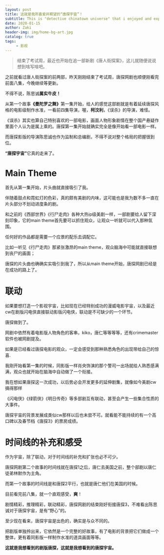 ```yaml
---
layout: post
title: 这就是我所喜爱并期望的“唐探宇宙”！
subtitle: This is "detective chinatown universe" that i enjoyed and expected
date: 2020-01-15
author: Zaki
header-img: img/home-bg-art.jpg
catalog: true
tags:
     - 影视
---
```


>结束了考试周，最近也开始在追一部新剧《唐人街探案》，这儿就随便说说想到啥写啥吧。



之前就看过唐人街探案的前两部，昨天刚刚结束了考试周，唐探网剧也顺便刚看完前面八集，今晚继续等更新。

不得不说，陈思诚<strong>属实牛皮！</strong>

从第一个故事<strong>《曼陀罗之舞》</strong>第一集开始，给人的感觉这部剧就是有着延续唐探风格的电影级制作水准，一看前四集导演，喔，<strong>柯汶利</strong>，《误杀》的导演，难怪。

《误杀》其实也算自己特别喜欢的一部电影，画面人物形象剧情在整个国产悬疑作里面个人认为是属上乘的。唐探第一集开始就确实完全是像开始看一部电影一样。

而唐探影版的导演陈思诚也作为监制和总编剧，不得不说对整个格局的把握很到位。

<strong>“唐探宇宙”</strong>它真的走来了。

# Main Theme

首先从第一集开始，片头曲就直接吸引了我。

伴随着鼓点和霓虹灯的色彩，真的颇有美剧的内味，这可能也是我为数不多一直在片头部分不划动进度条的剧。

和之前的《西部世界》《行尸走肉》各种大热ip级美剧一样，一部剧要给人留下深刻印象，它的main theme首先要可以抓住观众，让观众一听就可以代入那种氛围。

任何好的作品都是需要一个应景的配乐去调配它。

比如一听见《行尸走肉》那紧张激昂的main theme，观众脑海中可能就直接联想到丧尸的画面；

唐探的片头曲也确确实实吸引到我了，所以从main theme开始，唐探网剧已经是在成功的路上了。

# 联动


如果要想打造一个影视宇宙，比如现在已经特别成功的漫威电影宇宙，以及最近cw在剧版闪电侠直接联动影版闪电侠，联动是不可缺少的一个环节。

唐探做到了。

网剧中依然有着电影版人物角色的客串，kiko，唐仁等等等等，还有crimemaster软件也被网剧提及。

如果是已经看过唐探电影的观众，一定会感受到那种熟悉角色的出现带给自己的惊喜.

我刚开始看第一集的时候，同影版一样肖央饰演的那个警司一出场就给人熟悉感满满，观众也就开始在脑海中自动做了一个衔接。

我在想如果唐探这一次成功，以后势必会开发更多的延伸剧集，就像如今美剧cw搞得那样

《闪电侠》《绿箭侠》《明日传奇》等多部剧互有联动，甚至会产生一些集合性质的大事件。

唐探宇宙的背景发展成类似cw那样以后也未尝不可。就看能不能持续的有一个高口碑以及春节档《唐探3》的票房成绩。

# 时间线的补充和感受

作为宇宙，除了联动，对于时间线的补充和扩张也必不可少。

唐探网剧第二个故事的时间线就在唐探1之后，唐仁去美国之前，整个部剧以唐仁徒弟林默作为主角。

而第一个故事的时间线是和唐探2平行，也就是唐仁他们在美国的时候。

目前看完前八集，就一个直观感受，<strong>爽</strong>！

剧情精彩，推理精彩，联动精彩，唐探网剧的结束刚好衔接唐探3，不难看出陈思诚对于唐探宇宙，是有“野心”的。

至少现在看来，唐探宇宙是出色的，确实是与众不同的。

把剧版单独拎出来，它依然是一个完整的好故事，有了电影的背景把它们做成一个整体，更有着同影版一样制作水准的道具画面等等。

<strong>这就是我想看到的剧版唐探，这就是我想看到的唐探宇宙。 </strong>
